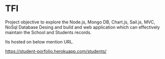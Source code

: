 # TFI

Project objective to explore the Node.js, Mongo DB, Chart.js, Sail.js, MVC, NoSql Database Desing and build and web application which can effectively maintain the School and Students records.

Its hosted on below mention URL.

https://student-porfolio.herokuapp.com/students/
